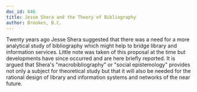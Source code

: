```yaml
---
doc_id: 846
title: Jesse Shera and the Theory of Bibliography
author: Brookes, B.C.
---
```


Twenty years ago Jesse Shera suggested that there was a need for a more
analytical study of bibliography which might help to bridge library and
information services.  Little note was taken of this proposal at the time
but developments have since occurred and are here briefly reported.  It is
argued that Shera's "macrobibliography" or "social epistemology" provides
not only a subject for theoretical study but that it will also be needed
for the rational design of library and information systems and networks of
the near future.